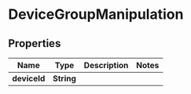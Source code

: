 
# DeviceGroupManipulation

## Properties
Name | Type | Description | Notes
------------ | ------------- | ------------- | -------------
**deviceId** | **String** |  | 



